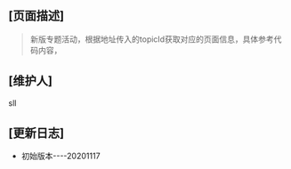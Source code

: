 ## [页面描述]

> 新版专题活动，根据地址传入的topicId获取对应的页面信息，具体参考代码内容，

## [维护人]

sll

## [更新日志]

- 初始版本----20201117
